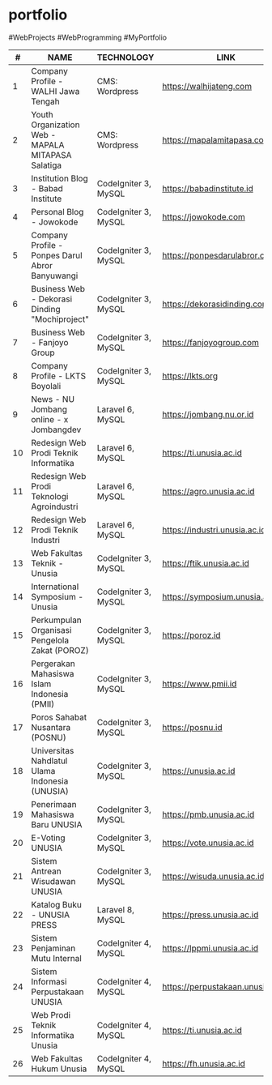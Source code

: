 # portfolio
#WebProjects #WebProgramming #MyPortfolio

| #   | NAME                                              	| TECHNOLOGY                   	| LINK                                 	| YEAR |
|-----|---------------------------------------------------	|------------------------------	|--------------------------------------	|------|
|  1  | Company Profile - WALHI Jawa Tengah                	| CMS: Wordpress				       	| https://walhijateng.com             	| 2018 |
|  2  | Youth Organization Web - MAPALA MITAPASA Salatiga  	| CMS: Wordpress		            | https://mapalamitapasa.com           	| 2019 |
|  3  | Institution Blog - Babad Institute				 	        | CodeIgniter 3, MySQL          | https://babadinstitute.id            	| 2020 |
|  4  | Personal Blog - Jowokode				            	      | CodeIgniter 3, MySQL          | https://jowokode.com     	          	| 2020 |
|  5  | Company Profile - Ponpes Darul Abror Banyuwangi     | CodeIgniter 3, MySQL		   	  | https://ponpesdarulabror.com        	| 2020 |
|  6  | Business Web - Dekorasi Dinding "Mochiproject"      | CodeIgniter 3, MySQL  	   	  | https://dekorasidinding.com    	    	| 2020 |
|  7  | Business Web - Fanjoyo Group                        | CodeIgniter 3, MySQL          | https://fanjoyogroup.com              | 2020 |
|  8  | Company Profile - LKTS Boyolali                     | CodeIgniter 3, MySQL          | https://lkts.org                      | 2021 |
|  9  | News - NU Jombang online - x Jombangdev             | Laravel 6, MySQL              | https://jombang.nu.or.id              | 2021 |
|  10 | Redesign Web Prodi Teknik Informatika               | Laravel 6, MySQL              | https://ti.unusia.ac.id               | 2021 |
|  11 | Redesign Web Prodi Teknologi Agroindustri           | Laravel 6, MySQL              | https://agro.unusia.ac.id             | 2021 |
|  12 | Redesign Web Prodi Teknik Industri                  | Laravel 6, MySQL              | https://industri.unusia.ac.id         | 2021 |
|  13 | Web Fakultas Teknik - Unusia                        | CodeIgniter 3, MySQL          | https://ftik.unusia.ac.id             | 2021 |
|  14 | International Symposium - Unusia                    | CodeIgniter 3, MySQL          | https://symposium.unusia.ac.id        | 2021 |
|  15 | Perkumpulan Organisasi Pengelola Zakat (POROZ)      | CodeIgniter 3, MySQL          | https://poroz.id                      | 2021 |
|  16 | Pergerakan Mahasiswa Islam Indonesia (PMII)         | CodeIgniter 3, MySQL          | https://www.pmii.id                   | 2021 |
|  17 | Poros Sahabat Nusantara (POSNU)                     | CodeIgniter 3, MySQL          | https://posnu.id                      | 2021 |  
|  18 | Universitas Nahdlatul Ulama Indonesia (UNUSIA)      | CodeIgniter 3, MySQL          | https://unusia.ac.id                  | 2022 |
|  19 | Penerimaan Mahasiswa Baru UNUSIA                    | CodeIgniter 3, MySQL          | https://pmb.unusia.ac.id              | 2022 |
|  20 | E-Voting UNUSIA                                     | CodeIgniter 3, MySQL          | https://vote.unusia.ac.id             | 2022 |
|  21 | Sistem Antrean Wisudawan UNUSIA                     | CodeIgniter 3, MySQL          | https://wisuda.unusia.ac.id           | 2023 |
|  22 | Katalog Buku - UNUSIA PRESS                         | Laravel 8, MySQL              | https://press.unusia.ac.id            | 2023 |
|  23 | Sistem Penjaminan Mutu Internal                     | CodeIgniter 4, MySQL          | https://lppmi.unusia.ac.id            | 2023 |
|  24 | Sistem Informasi Perpustakaan UNUSIA                | CodeIgniter 4, MySQL          | https://perpustakaan.unusia.ac.id     | 2023 |
|  25 | Web Prodi Teknik Informatika Unusia                 | CodeIgniter 4, MySQL          | https://ti.unusia.ac.id               | 2024 |
|  26 | Web Fakultas Hukum Unusia                           | CodeIgniter 4, MySQL          | https://fh.unusia.ac.id               | 2024 |

